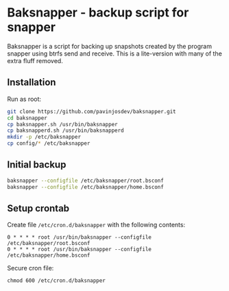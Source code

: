 # Baksnapper - backup script for snapper
Baksnapper is a script for backing up snapshots created by the program snapper using btrfs send and receive.
This is a lite-version with many of the extra fluff removed.

## Installation
Run as root:
```bash
git clone https://github.com/pavinjosdev/baksnapper.git
cd baksnapper
cp baksnapper.sh /usr/bin/baksnapper
cp baksnapperd.sh /usr/bin/baksnapperd
mkdir -p /etc/baksnapper
cp config/* /etc/baksnapper
```

## Initial backup
```bash
baksnapper --configfile /etc/baksnapper/root.bsconf
baksnapper --configfile /etc/baksnapper/home.bsconf
```

## Setup crontab

Create file `/etc/cron.d/baksnapper` with the following contents:

```
0 * * * * root /usr/bin/baksnapper --configfile /etc/baksnapper/root.bsconf
0 * * * * root /usr/bin/baksnapper --configfile /etc/baksnapper/home.bsconf
```

Secure cron file:

```
chmod 600 /etc/cron.d/baksnapper
```
